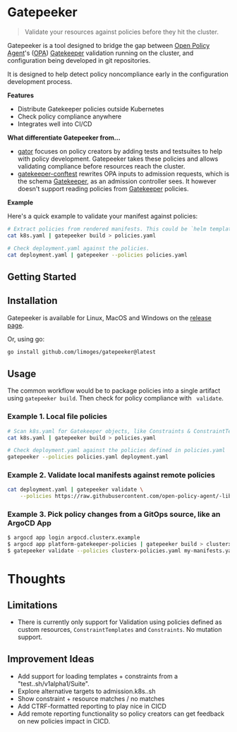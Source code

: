 # Gatepeeker
>  Validate your resources against policies before they hit the cluster.

Gatepeeker is a tool designed to bridge the gap between [Open Policy Agent]'s ([OPA]) [Gatekeeper] validation running 
on the cluster, and configuration being developed in git repositories.

It is designed to help detect policy noncompliance early in the configuration development process.

**Features**
- Distribute Gatekeeper policies outside Kubernetes
- Check policy compliance anywhere
- Integrates well into CI/CD

**What differentiate Gatepeeker from...**

- [gator] focuses on policy creators by adding tests and testsuites to help with policy development.
    Gatepeeker takes these policies and allows validating compliance before resources reach the cluster.
- [gatekeeper-conftest] rewrites OPA inputs to admission requests, which is the schema [Gatekeeper], as an
    admission controller sees. It however doesn't support reading policies from [Gatekeeper] policies.

**Example**

Here's a quick example to validate your manifest against policies:
```bash
# Extract policies from rendered manifests. This could be `helm template .` or `argocd app manifests`...
cat k8s.yaml | gatepeeker build > policies.yaml

# Check deployment.yaml against the policies.
cat deployment.yaml | gatepeeker --policies policies.yaml
```

## Getting Started

## Installation

Gatepeeker is available for Linux, MacOS and Windows on the [release page].

Or, using go:
```bash
go install github.com/limoges/gatepeeker@latest
```
## Usage

The common workflow would be to package policies into a single artifact using `gatepeeker build`.
Then check for policy compliance with ` validate`.

### Example 1. Local file policies
```bash
# Scan k8s.yaml for Gatekeeper objects, like Constraints & ConstraintTemplates.
cat k8s.yaml | gatepeeker build > policies.yaml

# Check deployment.yaml against the policies defined in policies.yaml
gatepeeker --policies policies.yaml deployment.yaml
```
### Example 2. Validate local manifests against remote policies
```bash
cat deployment.yaml | gatepeeker validate \
    --policies https://raw.githubusercontent.com/open-policy-agent/-library/refs/heads/master/library/general/containerlimits/template.yaml
```
### Example 3. Pick policy changes from a GitOps source, like an ArgoCD App
```bash
$ argocd app login argocd.clusterx.example
$ argocd app platform-gatekeeper-policies | gatepeeker build > clusterx-policies.yaml   # Extract policies from an ArgoCD App
$ gatepeeker validate --policies clusterx-policies.yaml my-manifests.yaml               # Validate against the freshly extracted policies
```

# Thoughts

## Limitations
- There is currently only support for Validation using policies defined as custom resources, `ConstraintTemplates` and `Constraints`. No mutation support.

## Improvement Ideas
- Add support for loading templates + constraints from a "test..sh/v1alpha1/Suite".
- Explore alternative targets to admission.k8s..sh
- Show constraint + resource matches / no matches
- Add CTRF-formatted reporting to play nice in CICD
- Add remote reporting functionality so policy creators can get feedback on new policies impact in CICD.

[release page]:https://github.com/limoges/gatepeeker/releases
[gator]:https://open-policy-agent.github.io/gatekeeper/website/docs/gator/
[gatekeeper-conftest]:https://github.com/clover/gatekeeper-conftest
[Open Policy Agent]:https://www.openpolicyagent.org/
[OPA]:https://www.openpolicyagent.org/
[Gatekeeper]:https://github.com/open-policy-agent/gatekeeper

